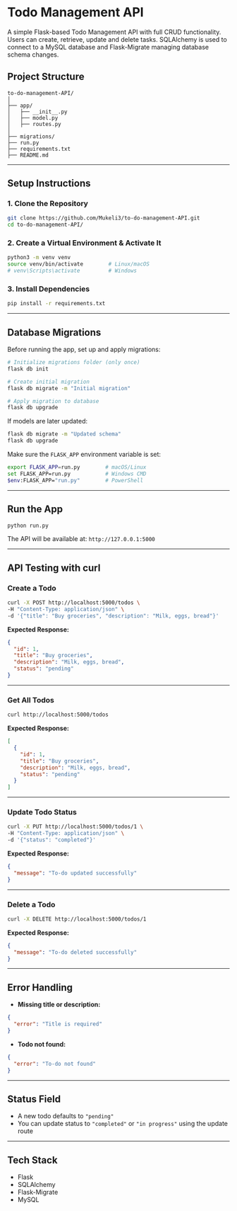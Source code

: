 # Todo Management API

A simple Flask-based Todo Management API with full CRUD functionality. Users can create, retrieve, update and delete tasks. SQLAlchemy is used to connect to a MySQL database and Flask-Migrate managing database schema changes.

## Project Structure

```
to-do-management-API/
│
├── app/
│   ├── __init__.py
│   ├── model.py
│   ├── routes.py
│
├── migrations/
├── run.py
├── requirements.txt
├── README.md
```

---

## Setup Instructions

### 1. Clone the Repository

```bash
git clone https://github.com/Mukeli3/to-do-management-API.git
cd to-do-management-API/
```

### 2. Create a Virtual Environment & Activate It

```bash
python3 -m venv venv
source venv/bin/activate        # Linux/macOS
# venv\Scripts\activate         # Windows
```

### 3. Install Dependencies

```bash
pip install -r requirements.txt
```

---

## Database Migrations

Before running the app, set up and apply migrations:

```bash
# Initialize migrations folder (only once)
flask db init

# Create initial migration
flask db migrate -m "Initial migration"

# Apply migration to database
flask db upgrade
```

If models are later updated:

```bash
flask db migrate -m "Updated schema"
flask db upgrade
```

Make sure the `FLASK_APP` environment variable is set:

```bash
export FLASK_APP=run.py        # macOS/Linux
set FLASK_APP=run.py           # Windows CMD
$env:FLASK_APP="run.py"        # PowerShell
```

---

## Run the App

```bash
python run.py
```

The API will be available at: `http://127.0.0.1:5000`

---

## API Testing with curl

### Create a Todo

```bash
curl -X POST http://localhost:5000/todos \
-H "Content-Type: application/json" \
-d '{"title": "Buy groceries", "description": "Milk, eggs, bread"}'
```

**Expected Response:**

```json
{
  "id": 1,
  "title": "Buy groceries",
  "description": "Milk, eggs, bread",
  "status": "pending"
}
```

---

### Get All Todos

```bash
curl http://localhost:5000/todos
```

**Expected Response:**

```json
[
  {
    "id": 1,
    "title": "Buy groceries",
    "description": "Milk, eggs, bread",
    "status": "pending"
  }
]
```

---

### Update Todo Status

```bash
curl -X PUT http://localhost:5000/todos/1 \
-H "Content-Type: application/json" \
-d '{"status": "completed"}'
```

**Expected Response:**

```json
{
  "message": "To-do updated successfully"
}
```

---

### Delete a Todo

```bash
curl -X DELETE http://localhost:5000/todos/1
```

**Expected Response:**

```json
{
  "message": "To-do deleted successfully"
}
```

---

## Error Handling

* **Missing title or description:**

```json
{
  "error": "Title is required"
}
```

* **Todo not found:**

```json
{
  "error": "To-do not found"
}
```

---

## Status Field

* A new todo defaults to `"pending"`
* You can update status to `"completed"` or `"in progress"` using the update route

---

## Tech Stack

* Flask
* SQLAlchemy
* Flask-Migrate
* MySQL